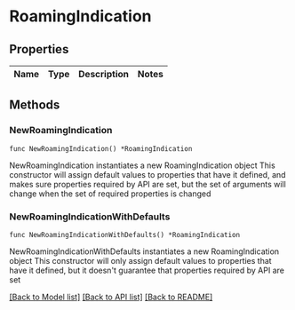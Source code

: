 # RoamingIndication

## Properties

Name | Type | Description | Notes
------------ | ------------- | ------------- | -------------

## Methods

### NewRoamingIndication

`func NewRoamingIndication() *RoamingIndication`

NewRoamingIndication instantiates a new RoamingIndication object
This constructor will assign default values to properties that have it defined,
and makes sure properties required by API are set, but the set of arguments
will change when the set of required properties is changed

### NewRoamingIndicationWithDefaults

`func NewRoamingIndicationWithDefaults() *RoamingIndication`

NewRoamingIndicationWithDefaults instantiates a new RoamingIndication object
This constructor will only assign default values to properties that have it defined,
but it doesn't guarantee that properties required by API are set


[[Back to Model list]](../README.md#documentation-for-models) [[Back to API list]](../README.md#documentation-for-api-endpoints) [[Back to README]](../README.md)


